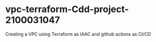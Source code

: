 # vpc-terraform-Cdd-project-2100031047
Creating a VPC using Terraform as IAAC and github actions as CI/CD
